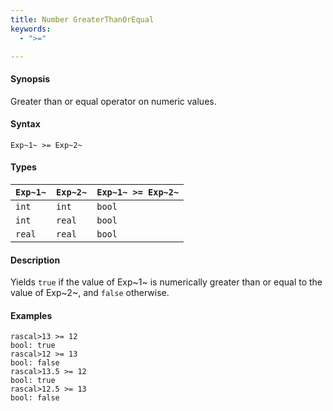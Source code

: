 ```yaml
---
title: Number GreaterThanOrEqual
keywords:
  - ">="

---
```


#### Synopsis

Greater than or equal operator on numeric values.

#### Syntax

`Exp~1~ >= Exp~2~`

#### Types

| `Exp~1~`  |  `Exp~2~` | `Exp~1~ >= Exp~2~`   |
| --- | --- | --- |
| `int`      |  `int`     | `bool`                 |
| `int`      |  `real`    | `bool`                 |
| `real`     |  `real`    | `bool`                 |

#### Description

Yields `true` if the value of Exp~1~ is numerically greater than or equal to the value of Exp~2~, and `false` otherwise.

#### Examples

```rascal-shell 
rascal>13 >= 12
bool: true
rascal>12 >= 13
bool: false
rascal>13.5 >= 12
bool: true
rascal>12.5 >= 13
bool: false
```

